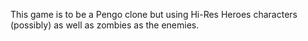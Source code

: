This game is to be a Pengo clone but using Hi-Res Heroes characters (possibly) as well as zombies as the enemies.
